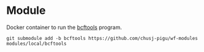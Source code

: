 # Module

Docker container to run the [bcftools](https://samtools.github.io/bcftools/howtos/index.html) program.

```
git submodule add -b bcftools https://github.com/chusj-pigu/wf-modules modules/local/bcftools
```


